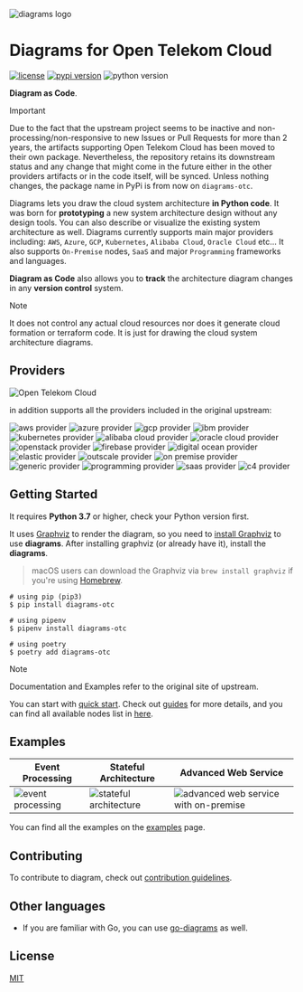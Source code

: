 ![diagrams logo](assets/img/diagrams-otc.png)

# Diagrams for Open Telekom Cloud

[![license](https://img.shields.io/badge/license-MIT-blue.svg)](/LICENSE)
[![pypi version](https://badge.fury.io/py/diagrams-otc.svg)](https://badge.fury.io/py/diagrams-otc)
![python version](https://img.shields.io/badge/python-%3E%3D%203.6-blue?logo=python)
<!-- ![Run tests](https://github.com/akyriako/diagrams/workflows/Run%20tests/badge.svg?branch=master) -->
<!-- [![todos](https://badgen.net/https/api.tickgit.com/badgen/github.com/akyriako/diagrams?label=todos)](https://www.tickgit.com/browse?repo=github.com/akyriako/diagrams)
![contributors](https://img.shields.io/github/contributors/akyriako/diagrams) -->

**Diagram as Code**.

> [!IMPORTANT] 
> Due to the fact that the upstream project seems to be inactive and non-processing/non-responsive to new Issues or Pull Requests for more than 2 years,
> the artifacts supporting Open Telekom Cloud has been moved to their own package. 
> Nevertheless, the repository retains its downstream status and any change that might come in the future either in the other 
> providers artifacts or in the code itself, will be synced. 
> Unless nothing changes, the package name in PyPi is from now on `diagrams-otc`. 


Diagrams lets you draw the cloud system architecture **in Python code**. It was born for **prototyping** a new system architecture design without any design tools. You can also describe or visualize the existing system architecture as well. Diagrams currently supports main major providers including: `AWS`, `Azure`, `GCP`, `Kubernetes`, `Alibaba Cloud`, `Oracle Cloud` etc... It also supports `On-Premise` nodes, `SaaS` and major `Programming` frameworks and languages.

**Diagram as Code** also allows you to **track** the architecture diagram changes in any **version control** system.

> [!NOTE] 
> It does not control any actual cloud resources nor does it generate cloud formation or terraform code. It is just for drawing the cloud system 
> architecture diagrams.

## Providers

![Open Telekom Cloud](https://img.shields.io/badge/OpenTelekomCloud-%23e20074?labelColor=%23e20074&link=https%3A%2F%2Fwww.open-telekom-cloud.com%2Fen)

in addition supports all the providers included in the original upstream:

![aws provider](https://img.shields.io/badge/AWS-orange?logo=amazon-aws&color=ff9900)
![azure provider](https://img.shields.io/badge/Azure-orange?logo=microsoft-azure&color=0089d6)
![gcp provider](https://img.shields.io/badge/GCP-orange?logo=google-cloud&color=4285f4)
![ibm provider](https://img.shields.io/badge/IBM-orange?logo=ibm&color=052FAD)
![kubernetes provider](https://img.shields.io/badge/Kubernetes-orange?logo=kubernetes&color=326ce5)
![alibaba cloud provider](https://img.shields.io/badge/AlibabaCloud-orange?logo=alibaba-cloud&color=ff6a00)
![oracle cloud provider](https://img.shields.io/badge/OracleCloud-orange?logo=oracle&color=f80000)
![openstack provider](https://img.shields.io/badge/OpenStack-orange?logo=openstack&color=da1a32)
![firebase provider](https://img.shields.io/badge/Firebase-orange?logo=firebase&color=FFCA28)
![digital ocean provider](https://img.shields.io/badge/DigitalOcean-0080ff?logo=digitalocean&color=0080ff)
![elastic provider](https://img.shields.io/badge/Elastic-orange?logo=elastic&color=005571)
![outscale provider](https://img.shields.io/badge/OutScale-orange?color=5f87bf)
![on premise provider](https://img.shields.io/badge/OnPremise-orange?color=5f87bf)
![generic provider](https://img.shields.io/badge/Generic-orange?color=5f87bf)
![programming provider](https://img.shields.io/badge/Programming-orange?color=5f87bf)
![saas provider](https://img.shields.io/badge/SaaS-orange?color=5f87bf)
![c4 provider](https://img.shields.io/badge/C4-orange?color=5f87bf)

## Getting Started

It requires **Python 3.7** or higher, check your Python version first.

It uses [Graphviz](https://www.graphviz.org/) to render the diagram, so you need to [install Graphviz](https://graphviz.gitlab.io/download/) to use **diagrams**. After installing graphviz (or already have it), install the **diagrams**.

> macOS users can download the Graphviz via `brew install graphviz` if you're using [Homebrew](https://brew.sh).

```shell
# using pip (pip3)
$ pip install diagrams-otc

# using pipenv
$ pipenv install diagrams-otc

# using poetry
$ poetry add diagrams-otc
```

> [!NOTE] 
> Documentation and Examples refer to the original site of upstream.

You can start with [quick start](https://diagrams.mingrammer.com/docs/getting-started/installation#quick-start). Check out [guides](https://diagrams.mingrammer.com/docs/guides/diagram) for more details, and you can find all available nodes list in [here](https://diagrams.mingrammer.com/docs/nodes/aws).

## Examples

| Event Processing                                             | Stateful Architecture                                        | Advanced Web Service                                         |
| ------------------------------------------------------------ | ------------------------------------------------------------ | ------------------------------------------------------------ |
| ![event processing](https://diagrams.mingrammer.com/img/event_processing_diagram.png) | ![stateful architecture](https://diagrams.mingrammer.com/img/stateful_architecture_diagram.png) | ![advanced web service with on-premise](https://diagrams.mingrammer.com/img/advanced_web_service_with_on-premise.png) |

You can find all the examples on the [examples](https://diagrams.mingrammer.com/docs/getting-started/examples) page.

## Contributing

To contribute to diagram, check out [contribution guidelines](CONTRIBUTING.md).

## Other languages

- If you are familiar with Go, you can use [go-diagrams](https://github.com/blushft/go-diagrams) as well.

## License

[MIT](LICENSE)

